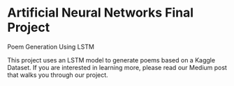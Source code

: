 # Artificial Neural Networks Final Project
Poem Generation Using LSTM 

This project uses an LSTM model to generate poems based on a Kaggle Dataset. If you are interested in learning more, please read our Medium post that walks you through our project.
